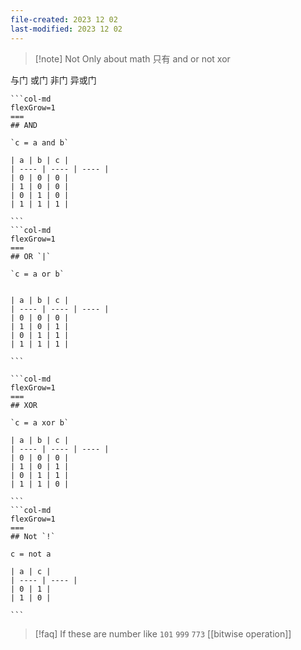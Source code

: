 ```yaml
---
file-created: 2023 12 02
last-modified: 2023 12 02
---
```


>[!note] Not Only about math 
>只有 and or not  xor 

与门 或门 非门 异或门



````col
```col-md
flexGrow=1
===
## AND 

`c = a and b` 

| a | b | c |
| ---- | ---- | ---- |
| 0 | 0 | 0 |
| 1 | 0 | 0 |
| 0 | 1 | 0 |
| 1 | 1 | 1 |

```
```col-md
flexGrow=1
===
## OR `|`

`c = a or b`


| a | b | c |
| ---- | ---- | ---- |
| 0 | 0 | 0 |
| 1 | 0 | 1 |
| 0 | 1 | 1 |
| 1 | 1 | 1 |

```
````


````col
```col-md
flexGrow=1
===
## XOR

`c = a xor b` 

| a | b | c |
| ---- | ---- | ---- |
| 0 | 0 | 0 |
| 1 | 0 | 1 |
| 0 | 1 | 1 |
| 1 | 1 | 0 |

```
```col-md
flexGrow=1
===
## Not `!`

c = not a

| a | c |
| ---- | ---- |
| 0 | 1 |
| 1 | 0 |

```
````


>[!faq] If these are number like `101` `999` `773`
>[[bitwise operation]]
